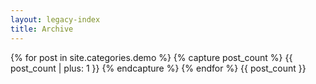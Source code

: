 ```yaml
---
layout: legacy-index
title: Archive
---
```

{% for post in site.categories.demo %}
	{% capture post_count %} {{ post_count | plus: 1 }} {% endcapture %}
	{% endfor %}
{{ post_count }}